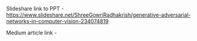 Slideshare link to PPT - https://www.slideshare.net/ShreeGowriRadhakrish/generative-adversarial-networks-in-computer-vision-234074819

Medium article link - 